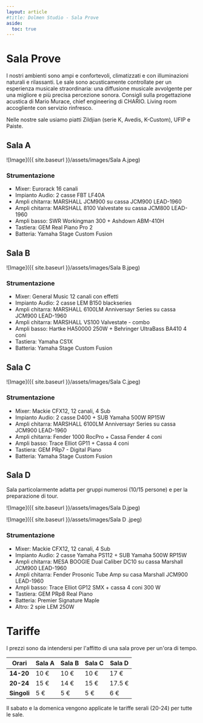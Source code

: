 ```yaml
---
layout: article
#title: Dolmen Studio - Sala Prove
aside:
  toc: true
---
```


# Sala Prove

I nostri ambienti sono ampi e confortevoli, climatizzati e con illuminazioni naturali e rilassanti. Le sale sono acusticamente controllate per un esperienza musicale straordinaria: una diffusione musicale avvolgente per una migliore e più precisa percezione sonora. Consigli sulla progettazione acustica di Mario Murace, chief engineering di CHARIO. Living room accogliente con servizio rinfresco.

Nelle nostre sale usiamo piatti Zildjian (serie K, Avedis, K-Custom), UFIP e Paiste.

## Sala A

![Image]({{ site.baseurl }}/assets/images/Sala A.jpeg)

### Strumentazione

- Mixer: Eurorack 16 canali
- Impianto Audio: 2 casse FBT LF40A
- Ampli chitarra: MARSHALL JCM900 su cassa JCM900 LEAD-1960
- Ampli chitarra: MARSHALL 8100 Valvestate su cassa JCM800 LEAD-1960
- Ampli basso: SWR Workingman 300 + Ashdown ABM-410H
- Tastiera: GEM Real Piano Pro 2
- Batteria: Yamaha Stage Custom Fusion

## Sala B

![Image]({{ site.baseurl }}/assets/images/Sala B.jpeg)

### Strumentazione

- Mixer: General Music 12 canali con effetti
- Impianto Audio: 2 casse LEM B150 blackseries
- Ampli chitarra: MARSHALL 6100LM Anniversayr Series su cassa JCM900 LEAD-1960
- Ampli chitarra: MARSHALL VS100 Valvestate - combo
- Ampli basso: Hartke HA50000 250W + Behringer UltraBass BA410 4 coni
- Tastiera: Yamaha CS1X
- Batteria: Yamaha Stage Custom Fusion

## Sala C

![Image]({{ site.baseurl }}/assets/images/Sala C.jpeg)

### Strumentazione

- Mixer: Mackie CFX12, 12 canali, 4 Sub
- Impianto Audio: 2 casse D400 + SUB Yamaha 500W RP15W
- Ampli chitarra: MARSHALL 6100LM Anniversayr Series su cassa JCM900 LEAD-1960
- Ampli chitarra: Fender 1000 RocPro + Cassa Fender 4 coni
- Ampli basso: Trace Elliot GP11 + Cassa 4 coni
- Tastiera: GEM PRp7 - Digital Piano
- Batteria: Yamaha Stage Custom Fusion

## Sala D

Sala particolarmente adatta per gruppi numerosi (10/15 persone) e per la preparazione di tour.

![Image]({{ site.baseurl }}/assets/images/Sala D.jpeg)

![Image]({{ site.baseurl }}/assets/images/Sala D .jpeg)

### Strumentazione

- Mixer: Mackie CFX12, 12 canali, 4 Sub
- Impianto Audio: 2 casse Yamaha PS112 + SUB Yamaha 500W RP15W
- Ampli chitarra: MESA BOOGIE Dual Caliber DC10 su cassa Marshall JCM900 LEAD-1960
- Ampli chitarra: Fender Prosonic Tube Amp su casa Marshall JCM900 LEAD-1960
- Ampli basso: Trace Elliot GP12 SMX + cassa 4 coni 300 W
- Tastiera: GEM PRp8 Real Piano
- Batteria: Premier Signature Maple
- Altro: 2 spie LEM 250W

# Tariffe

I prezzi sono da intendersi per l'affitto di una sala prove per un'ora di tempo.

| Orari       | Sala A | Sala B | Sala C | Sala D |
| ----------- | ------ | ------ | ------ | ------ |
| **14-20**   | 10 €   | 10 €   | 10 €   | 17 €   |
| **20-24**   | 15 €   | 14 €   | 15 €   | 17.5 € |
| **Singoli** | 5 €    | 5 €    | 5 €    | 6 €    |

Il sabato e la domenica vengono applicate le tariffe serali (20-24) per tutte le sale.
